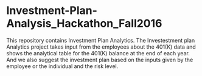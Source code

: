 # Investment-Plan-Analysis_Hackathon_Fall2016
This repository contains Investment Plan Analytics.
The Investestment plan Analytics project takes input from the employees about the 401(K) data and shows the analytical table for the 401(K) balance at the end of each year. And we also suggest the investment plan based on the inputs given by the employee or the individual and the risk level.
